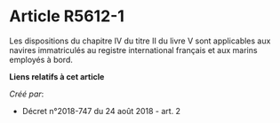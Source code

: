 # Article R5612-1

Les dispositions du chapitre IV du titre II du livre V sont applicables aux navires immatriculés au registre international
français et aux marins employés à bord.

**Liens relatifs à cet article**

_Créé par_:

  - Décret n°2018-747 du 24 août 2018 - art. 2
